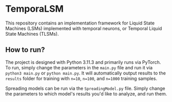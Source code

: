 # TemporaLSM

This repository contains an implementation framework for Liquid State Machines
(LSMs) implemented with temporal neurons, or Temporal Liquid State Machines
(TLSMs).

## How to run?

The project is designed with Python 3.11.3 and primarily runs via PyTorch. To
run, simply change the parameters in the `main.py` file and run it via
`python3 main.py` or `python main.py`. It will automatically output results to
the `results` folder for training with `n=10`, `n=100`, and `n=1000` training
samples.

Spreading models can be run via the `SpreadingModel.py` file. Simply change the
parameters to which model's results you'd like to analyze, and run them.
